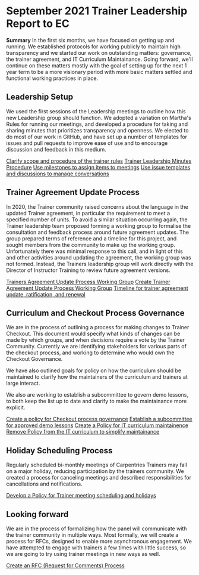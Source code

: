 # September 2021 Trainer Leadership Report to EC

__Summary__
In the first six months, we have focused on getting up and running.  We established protocols for working
publicly to maintain high transparency and we started our work on outstanding matters: governance, 
the trainer agreement, and IT Curriculum Maintainance.  Going forward, we'll continue on these matters
mostly with the goal of setting up for the next 1 year term to be a more visionary period with more 
basic matters settled and functional working practices in place. 


## Leadership Setup

We used the first sessions of the Leadership meetings to outline how this new Leadership group should function. We adopted a variation on Martha's Rules for running our meetings, and developed a procedure for taking and sharing minutes that prioritizes transparency and openness. We elected to do most of our work in GitHub, and have set up a number of templates for issues and pull requests to improve ease of use and to encourage discussion and feedback in this medium.


[Clarify scope and procedure of the trainer rules](https://api.github.com/repos/carpentries/trainers/issues/102)
[Trainer Leadership Minutes Procedure](https://api.github.com/repos/carpentries/trainers/issues/88)
[Use milestones to assign items to meetings](https://api.github.com/repos/carpentries/trainers/issues/76)
[Use issue templates and discussions to manage conversations](https://api.github.com/repos/carpentries/trainers/issues/75)

## Trainer Agreement Update Process
In 2020, the Trainer community raised concerns about the language in the updated Trainer agreement, 
in particular the requirement to meet a specified number of units. To avoid a similar situation 
occurring again, the Trainer leadership team proposed forming a working group to formalise the 
consultation and feedback process around future agreement updates. The group prepared terms of 
reference and a timeline for this project, and sought members from the community to make up the 
working group. Unfortunately there was minimal response to this call, and in light of this and 
other activities around updating the agreement, the working group was not formed. Instead, the 
Trainers leadership group will work directly with the Director of Instructor Training to review 
future agreement versions.

[Trainers Agreement Update Process Working Group](https://api.github.com/repos/carpentries/trainers/issues/106)
[Create Trainer Agreement Update Process Working Group](https://api.github.com/repos/carpentries/trainers/issues/100)
[Timeline for trainer agreement update, ratification, and renewal](https://api.github.com/repos/carpentries/trainers/issues/77)

## Curriculum and Checkout Process Governance

We are in the process of outlining a process for making changes to Trainer Checkout. This document would specify what kinds of changes can be made by which groups, and when decisions require a vote by the Trainer Community. Currently we are identifying stakeholders for various parts of the checkout process, and working to determine who would own the Checkout Governance.

We have also outlined goals for policy on how the curriculum should be maintained to clarify how the maintainers of the curriculum and trainers at large interact. 

We also are working to establish a subcommittee to govern demo lessons, to both keep the list up to date and clarify to make the maintainance more explicit. 

[Create a policy for Checkout process governance](https://api.github.com/repos/carpentries/trainers/issues/84)
[Establish a subcommittee for approved demo lessons](https://api.github.com/repos/carpentries/trainers/issues/83)
[Create a Policy for IT curriculum maintainence](https://api.github.com/repos/carpentries/trainers/issues/82)
[Remove Policy from the IT curriculum to simplify maintainance](https://api.github.com/repos/carpentries/trainers/issues/78)

## Holiday Scheduling Process

Regularly scheduled bi-monthly meetings of Carpentries Trainers may fall on a 
major holiday, reducing participation by the trainers community. We created a 
process for canceling meetings and described responsibilities for 
cancellations and notifications.


[Develop a Policy for Trainer meeting scheduling and holidays ](https://api.github.com/repos/carpentries/trainers/issues/93)

## Looking forward

We are in the process of formalizing how the panel will communicate with the trainer community in multiple ways. 
Most formally, we will create a process for RFCs, designed to enable more asynchronous engagement. We have 
attempted to engage with trainers a few times with little success, so we are going to try using trainer meetings
in new ways as well. 

[Create an RFC (Request for Comments) Process](https://api.github.com/repos/carpentries/trainers/issues/101)
